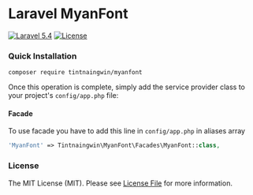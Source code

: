 Laravel MyanFont
=================
[![Laravel 5.4](https://img.shields.io/badge/Laravel-5.4-orange.svg?style=flat-square)](http://laravel.com)
[![License](http://img.shields.io/badge/license-MIT-brightgreen.svg?style=flat-square)](https://tldrlegal.com/license/mit-license)


### Quick Installation

```
composer require tintnaingwin/myanfont
```

Once this operation is complete, simply add the service provider class to your project's `config/app.php` file:

#### Facade
To use facade you have to add this line in `config/app.php` in aliases array
```php
'MyanFont' => Tintnaingwin\MyanFont\Facades\MyanFont::class,
```

### License

The MIT License (MIT). Please see [License File](https://github.com/tintnaingwinn/email-checker/blob/master/LICENSE.txt) for more information.

